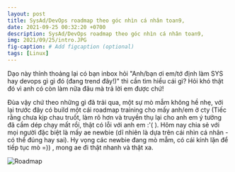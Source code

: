 ```yaml
---
layout: post
title: SysAd/DevOps roadmap theo góc nhìn cá nhân toan9,
date: 2021-09-25 00:32:20 +0700
description: SysAd/DevOps roadmap theo góc nhìn cá nhân toan9,
img: 2021/09/25/intro.JPG
fig-caption: # Add figcaption (optional)
tags: [Linux]
---
```


Dạo này thỉnh thoảng lại có bạn inbox hỏi "Anh/bạn ơi em/tớ định làm SYS hay devops gì gì đó (đang trend đây!)" thì cần tìm hiểu cái gì? Hỏi khó thật đó vì anh có còn làm nữa đâu mà trả lời em được chứ!

Đùa vậy chứ theo những gì đã trải qua, một sự mò mẫm không hề nhẹ, với lại trước đây có build một cái roadmap training cho mấy anh/em ở cty (Tiếc rằng chưa kịp chau truốt, làm rõ hơn và truyền thụ lại cho anh em ý tưởng đã cầm dép chạy mất rồi, thật có lỗi với anh em :'( ). Hôm nay chia sẻ với mọi người đặc biệt là mấy ae newbie (dĩ nhiên là dựa trên cái nhìn cá nhân - có thể đúng hay sai). Hy vọng các newbie đang mò mẫm, có cái kính lặn để tiếp tục mò =)) , mong ae đi thật nhanh và thật xa.

![Roadmap]( {{site.url}}/assets/img/2021/09/25/roadmap.png)